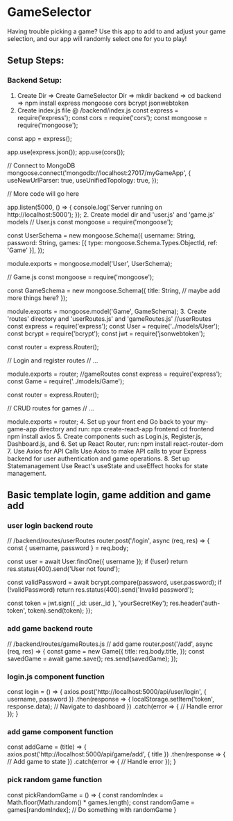 # GameSelector

Having trouble picking a game? Use this app to add to and adjust your game selection, and our app will randomly select one for you to play!

## Setup Steps:

### Backend Setup:

1. Create Dir
=> Create GameSelector Dir
=> mkdir backend
=> cd backend
=> npm install express mongoose cors bcrypt jsonwebtoken
2. Create index.js file @ /backend/index.js
const express = require('express');
const cors = require('cors');
const mongoose = require('mongoose');

const app = express();

app.use(express.json());
app.use(cors());

// Connect to MongoDB
mongoose.connect('mongodb://localhost:27017/myGameApp', {
  useNewUrlParser: true,
  useUnifiedTopology: true,
});

// More code will go here

app.listen(5000, () => {
  console.log('Server running on http://localhost:5000');
});
2. Create model dir and 'user.js' and 'game.js' models
// User.js
const mongoose = require('mongoose');

const UserSchema = new mongoose.Schema({
  username: String,
  password: String,
  games: [{ type: mongoose.Schema.Types.ObjectId, ref: 'Game' }],
});

module.exports = mongoose.model('User', UserSchema);

// Game.js
const mongoose = require('mongoose');

const GameSchema = new mongoose.Schema({
  title: String,
  // maybe add more things here?
});

module.exports = mongoose.model('Game', GameSchema);
3. Create 'routes' directory and 'userRoutes.js' and 'gameRoutes.js'
//userRoutes
const express = require('express');
const User = require('../models/User');
const bcrypt = require('bcrypt');
const jwt = require('jsonwebtoken');

const router = express.Router();

// Login and register routes
// ...

module.exports = router;
//gameRoutes
const express = require('express');
const Game = require('../models/Game');

const router = express.Router();

// CRUD routes for games
// ...

module.exports = router;
4. Set up your front end
Go back to your my-game-app directory and run:
npx create-react-app frontend
cd frontend
npm install axios
5. Create components such as Login.js, Register.js, Dashboard.js, and
6. Set up React Router, run:
npm install react-router-dom
7. Use Axios for API Calls
Use Axios to make API calls to your Express backend for user authentication and game operations.
8. Set up Statemanagement Use React's useState and useEffect hooks for state management.


## Basic template login, game addition and game add

### user login backend route

// /backend/routes/userRoutes
router.post('/login', async (req, res) => {
  const { username, password } = req.body;

  const user = await User.findOne({ username });
  if (!user) return res.status(400).send('User not found');

  const validPassword = await bcrypt.compare(password, user.password);
  if (!validPassword) return res.status(400).send('Invalid password');

  const token = jwt.sign({ _id: user._id }, 'yourSecretKey');
  res.header('auth-token', token).send(token);
});

### add game backend route

// /backend/routes/gameRoutes.js
// add game
router.post('/add', async (req, res) => {
  const game = new Game({
    title: req.body.title,
  });
  const savedGame = await game.save();
  res.send(savedGame);
});

### login.js component function

const login = () => {
  axios.post('http://localhost:5000/api/user/login', { username, password })
    .then(response => {
      localStorage.setItem('token', response.data);
      // Navigate to dashboard
    })
    .catch(error => {
      // Handle error
    });
}

### add game component function

const addGame = (title) => {
  axios.post('http://localhost:5000/api/game/add', { title })
    .then(response => {
      // Add game to state
    })
    .catch(error => {
      // Handle error
    });
}

### pick random game function

const pickRandomGame = () => {
  const randomIndex = Math.floor(Math.random() * games.length);
  const randomGame = games[randomIndex];
  // Do something with randomGame
}

